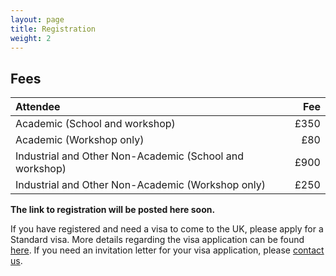 ```yaml
---
layout: page
title: Registration
weight: 2
---
```

## Fees

|               Attendee                                 |     Fee     | 
|:--------------------------------------------------------|-------------:|
|Academic (School and workshop)                          |      £350   |  
|Academic (Workshop only)                                |       £80   |  
|Industrial and Other Non-Academic (School and workshop) |      £900   |
|Industrial and Other Non-Academic (Workshop only)       |      £250   |

**The link to registration will be posted here soon.**


<!---

## Registration (open until August 11) 

**[Register here](https://estore.manchester.ac.uk/conferences-and-events/faculty-of-science-engineering/department-of-computer-science/centre-of-excellence/gaussian-process-and-uncertainty-quantification-summer-school)**
**Registrations are now closed.**

Contact the [organisers](mailto:mauricio.alvarezlopez@manchester.ac.uk) if you want to be put on the waiting list.

Registrants to the summer school can attend the workshop on September 14 for free.

-->


If you have registered and need a visa to come to the UK, please apply for a Standard visa. More details regarding the visa application can be found
[here](https://www.gov.uk/standard-visitor-visa). If you need an invitation letter for your visa application, please [contact us](mailto:mauricio.alvarezlopez@manchester.ac.uk).
